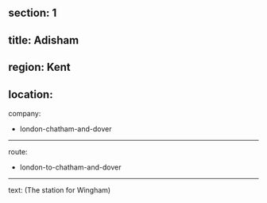 section: 1
----
title: Adisham
----
region: Kent
----
location: 
----
company:
- london-chatham-and-dover
----
route:
- london-to-chatham-and-dover
----
text: (The station for Wingham)
